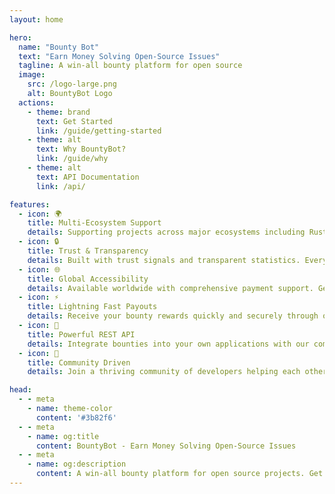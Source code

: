 ```yaml
---
layout: home

hero:
  name: "Bounty Bot"
  text: "Earn Money Solving Open-Source Issues"
  tagline: A win-all bounty platform for open source
  image:
    src: /logo-large.png
    alt: BountyBot Logo
  actions:
    - theme: brand
      text: Get Started
      link: /guide/getting-started
    - theme: alt
      text: Why BountyBot?
      link: /guide/why
    - theme: alt
      text: API Documentation
      link: /api/

features:
  - icon: 🌍
    title: Multi-Ecosystem Support
    details: Supporting projects across major ecosystems including Rust, TypeScript, Python, Nix, and more. Seamlessly integrate with your favorite tech stack.
  - icon: 🔒
    title: Trust & Transparency
    details: Built with trust signals and transparent statistics. Every transaction and interaction is tracked and verifiable by the community.
  - icon: 🌐
    title: Global Accessibility
    details: Available worldwide with comprehensive payment support. Get paid for your contributions no matter where you are.
  - icon: ⚡
    title: Lightning Fast Payouts
    details: Receive your bounty rewards quickly and securely through our automated payment system.
  - icon: 🔌
    title: Powerful REST API
    details: Integrate bounties into your own applications with our comprehensive REST API. Full documentation and examples included.
  - icon: 🤝
    title: Community Driven
    details: Join a thriving community of developers helping each other grow while earning rewards for their contributions.

head:
  - - meta
    - name: theme-color
      content: '#3b82f6'
  - - meta
    - name: og:title
      content: BountyBot - Earn Money Solving Open-Source Issues
  - - meta
    - name: og:description
      content: A win-all bounty platform for open source projects. Get paid for your contributions.
---
```


<style>
:root {
  --vp-home-hero-name-color: transparent;
  --vp-home-hero-name-background: -webkit-linear-gradient(120deg, #3b82f6 30%, #22d3ee);
  --vp-home-hero-image-background-image: linear-gradient(-45deg, #3b82f6 50%, #22d3ee 50%);
  --vp-home-hero-image-filter: blur(40px);
}

@media (min-width: 640px) {
  :root {
    --vp-home-hero-image-filter: blur(56px);
  }
}

@media (min-width: 960px) {
  :root {
    --vp-home-hero-image-filter: blur(72px);
  }
}
</style>
